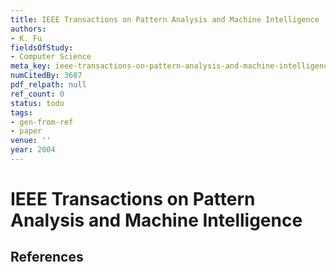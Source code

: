 ```yaml
---
title: IEEE Transactions on Pattern Analysis and Machine Intelligence
authors:
- K. Fu
fieldsOfStudy:
- Computer Science
meta_key: ieee-transactions-on-pattern-analysis-and-machine-intelligence
numCitedBy: 3687
pdf_relpath: null
ref_count: 0
status: todo
tags:
- gen-from-ref
- paper
venue: ''
year: 2004
---
```


# IEEE Transactions on Pattern Analysis and Machine Intelligence

## References
